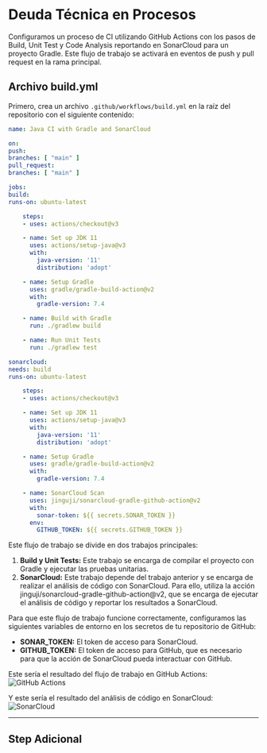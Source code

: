 # Deuda Técnica en Procesos

Configuramos un proceso de CI utilizando GitHub Actions con los pasos de Build, Unit Test y Code Analysis reportando en SonarCloud para un proyecto Gradle.
Este flujo de trabajo se activará en eventos de push y pull request en la rama principal.

## Archivo build.yml

Primero, crea un archivo `.github/workflows/build.yml` en la raíz del repositorio con el siguiente contenido:

```yaml
name: Java CI with Gradle and SonarCloud

on:
push:
branches: [ "main" ]
pull_request:
branches: [ "main" ]

jobs:
build:
runs-on: ubuntu-latest

    steps:
    - uses: actions/checkout@v3

    - name: Set up JDK 11
      uses: actions/setup-java@v3
      with:
        java-version: '11'
        distribution: 'adopt'

    - name: Setup Gradle
      uses: gradle/gradle-build-action@v2
      with:
        gradle-version: 7.4

    - name: Build with Gradle
      run: ./gradlew build

    - name: Run Unit Tests
      run: ./gradlew test

sonarcloud:
needs: build
runs-on: ubuntu-latest

    steps:
    - uses: actions/checkout@v3

    - name: Set up JDK 11
      uses: actions/setup-java@v3
      with:
        java-version: '11'
        distribution: 'adopt'

    - name: Setup Gradle
      uses: gradle/gradle-build-action@v2
      with:
        gradle-version: 7.4

    - name: SonarCloud Scan
      uses: jinguji/sonarcloud-gradle-github-action@v2
      with:
        sonar-token: ${{ secrets.SONAR_TOKEN }}
      env:
        GITHUB_TOKEN: ${{ secrets.GITHUB_TOKEN }}
```

Este flujo de trabajo se divide en dos trabajos principales:

1. **Build y Unit Tests:** Este trabajo se encarga de compilar el proyecto con Gradle y ejecutar las pruebas unitarias.
2. **SonarCloud:** Este trabajo depende del trabajo anterior y se encarga de realizar el análisis de código con SonarCloud. 
Para ello, utiliza la acción jinguji/sonarcloud-gradle-github-action@v2, que se encarga de ejecutar el análisis de código y reportar los resultados a SonarCloud.


Para que este flujo de trabajo funcione correctamente, configuramos las siguientes variables de entorno en los secretos de tu repositorio de GitHub:

- **SONAR_TOKEN:** El token de acceso para SonarCloud.
- **GITHUB_TOKEN:** El token de acceso para GitHub, que es necesario para que la acción de SonarCloud pueda interactuar con GitHub.

Este sería el resultado del flujo de trabajo en GitHub Actions:
![GitHub Actions](multimedia/github-actions.png)


Y este sería el resultado del análisis de código en SonarCloud:
![SonarCloud](multimedia/sonarcloud.png)

---
## Step Adicional